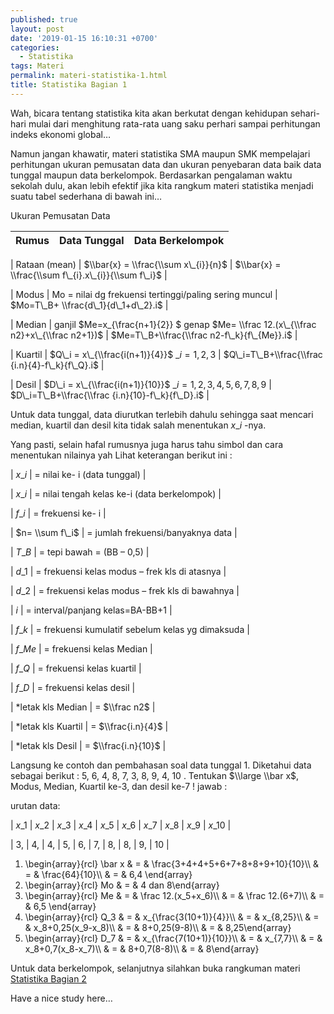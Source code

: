 ```yaml
---
published: true
layout: post
date: '2019-01-15 16:10:31 +0700'
categories:
  - Statistika
tags: Materi
permalink: materi-statistika-1.html
title: Statistika Bagian 1
---
```

Wah, bicara tentang statistika kita akan berkutat dengan kehidupan sehari-hari mulai dari menghitung rata-rata uang saku perhari sampai perhitungan indeks ekonomi global…

Namun jangan khawatir, materi statistika SMA maupun SMK mempelajari perhitungan ukuran pemusatan data dan ukuran penyebaran data baik data tunggal maupun data berkelompok. Berdasarkan pengalaman waktu sekolah dulu, akan lebih efektif jika kita rangkum materi statistika menjadi suatu tabel sederhana di bawah ini…

Ukuran Pemusatan Data

| Rumus | Data Tunggal | Data Berkelompok |
| - | - | - |

| Rataan (mean) | $\\bar{x} = \\frac{\\sum x\_{i}}{n}$ | $\\bar{x} = \\frac{\\sum f\_{i}.x\_{i}}{\\sum f\_i}$ |

| Modus | Mo = nilai dg frekuensi tertinggi/paling sering muncul | $Mo=T\_B+ \\frac{d\_1}{d\_1+d\_2}.i$ |

| Median | ganjil $Me=x\_{\\frac{n+1}{2}} $ genap $Me= \\frac 12.(x\_{\\frac n2}+x\_{\\frac n2+1})$ | $Me=T\_B+\\frac{\\frac n2-f\_k}{f\_{Me}}.i$ |

| Kuartil | $Q\_i = x\_{\\frac{i(n+1)}{4}}$ $\_i = 1,2,3$ | $Q\_i=T\_B+\\frac{\\frac {i.n}{4}-f\_k}{f\_Q}.i$ |

| Desil | $D\_i = x\_{\\frac{i(n+1)}{10}}$ $\_i =1,2,3,4,5,6,7,8,9$ | $D\_i=T\_B+\\frac{\\frac {i.n}{10}-f\_k}{f\_D}.i$ |

Untuk data tunggal, data diurutkan terlebih dahulu sehingga saat mencari median, kuartil dan desil kita tidak salah menentukan $x\_i$ -nya.

Yang pasti, selain hafal rumusnya juga harus tahu simbol dan cara menentukan nilainya yah Lihat keterangan berikut ini :

| $x\_i$ | \= nilai ke- i (data tunggal) |

| $x\_i$ | \= nilai tengah kelas ke-i (data berkelompok) |

| $f\_i$ | \= frekuensi ke- i |

| $n= \\sum f\_i$ | \= jumlah frekuensi/banyaknya data |

| $T\_B$ | \= tepi bawah = (BB – 0,5) |

| $d\_1$ | \= frekuensi kelas modus – frek kls di atasnya |

| $d\_2$ | \= frekuensi kelas modus – frek kls di bawahnya |

| $i$ | \= interval/panjang kelas=BA-BB+1 |

| $f\_k$ | \= frekuensi kumulatif sebelum kelas yg dimaksuda |

| $f\_{Me}$ | \= frekuensi kelas Median |

| $f\_Q$ | \= frekuensi kelas kuartil |

| $f\_D$ | \= frekuensi kelas desil |

| \*letak kls Median | \= $\\frac n2$ |

| \*letak kls Kuartil | \= $\\frac{i.n}{4}$ |

| \*letak kls Desil | \= $\\frac{i.n}{10}$ |



Langsung ke contoh dan pembahasan soal data tunggal 1. Diketahui data sebagai berikut : 5, 6, 4, 8, 7, 3, 8, 9, 4, 10 . Tentukan $\\large \\bar x$, Modus, Median, Kuartil ke-3, dan desil ke-7 ! jawab :

urutan data:

| $x\_1$ | $x\_2$ | $x\_3$ | $x\_4$ | $x\_5$ | $x\_6$ | $x\_7$ | $x\_8$ | $x\_9$ | $x\_{10}$ |

| 3, | 4, | 4, | 5, | 6, | 7, | 8, | 8, | 9, | 10 |

1.  \\begin{array}{rcl} \\bar x & = & \\frac{3+4+4+5+6+7+8+8+9+10}{10}\\\\ & = & \\frac{64}{10}\\\\ & = & 6,4 \\end{array}
2.  \\begin{array}{rcl} Mo & = & 4 dan 8\\end{array}
3.  \\begin{array}{rcl} Me & = & \\frac 12.(x\_5+x\_6)\\\\ & = & \\frac 12.(6+7)\\\\ & = & 6,5 \\end{array}
4.  \\begin{array}{rcl} Q\_3 & = & x\_{\\frac{3(10+1)}{4}}\\\\ & = & x\_{8,25}\\\\ & = & x\_8+0,25(x\_9-x\_8)\\\\ & = & 8+0,25(9-8)\\\\ & = & 8,25\\end{array}
5.  \\begin{array}{rcl} D\_7 & = & x\_{\\frac{7(10+1)}{10}}\\\\ & = & x\_{7,7}\\\\ & = & x\_8+0,7(x\_8-x\_7)\\\\ & = & 8+0,7(8-8)\\\\ & = & 8\\end{array}

Untuk data berkelompok, selanjutnya silahkan buka rangkuman materi [Statistika Bagian 2]({{site.baseurl}}/materi-statistika-2.html "Statistika Bagian 2")

Have a nice study here…
